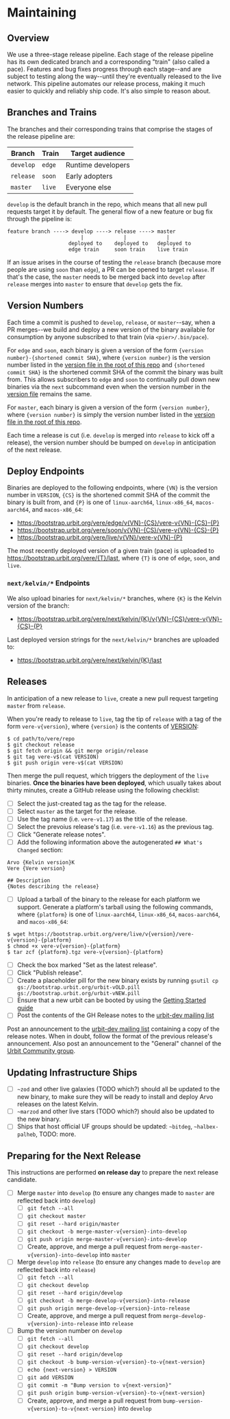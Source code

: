 # Maintaining

## Overview

We use a three-stage release pipeline. Each stage of the release pipeline has
its own dedicated branch and a corresponding "train" (also called a pace).
Features and bug fixes progress through each stage--and are subject to testing
along the way--until they're eventually released to the live network. This
pipeline automates our release process, making it much easier to quickly and
reliably ship code. It's also simple to reason about.

## Branches and Trains

The branches and their corresponding trains that comprise the stages of the
release pipeline are:

| Branch    | Train  | Target audience    |
|-----------|--------|--------------------|
| `develop` | `edge` | Runtime developers |
| `release` | `soon` | Early adopters     |
| `master`  | `live` | Everyone else      |

`develop` is the default branch in the repo, which means that all new pull
requests target it by default. The general flow of a new feature or bug fix
through the pipeline is:

```console
feature branch ----> develop ----> release ----> master
                        |             |             |
                    deployed to    deployed to   deployed to
                    edge train     soon train    live train
```

If an issue arises in the course of testing the `release` branch (because more
people are using `soon` than `edge`), a PR can be opened to target `release`.
If that's the case, the `master` needs to be merged back into `develop` after
`release` merges into `master` to ensure that `develop` gets the fix.

## Version Numbers

Each time a commit is pushed to `develop`, `release`, or `master`--say, when a
PR merges--we build and deploy a new version of the binary available for
consumption by anyone subscribed to that train (via `<pier>/.bin/pace`).

For `edge` and `soon`, each binary is given a version of the form
`{version number}-{shortened commit SHA}`, where `{version number}` is the
version number listed in the [version file in the root of this repo][version]
and `{shortened commit SHA}` is the shortened commit SHA of the commit the
binary was built from. This allows subscribers to `edge` and `soon` to
continually pull down new binaries via the `next` subcommand even when the
version number in the [version file][version] remains the same.

For `master`, each binary is given a version of the form `{version number}`,
where `{version number}` is simply the version number listed in the
[version file in the root of this repo][version].

Each time a release is cut (i.e. `develop` is merged into `release` to kick off
a release), the version number should be bumped on `develop` in anticipation of
the next release.

## Deploy Endpoints

Binaries are deployed to the following endpoints, where `{VN}` is the version
number in `VERSION`, `{CS}` is the shortened commit SHA of the commit the binary
is built from, and `{P}` is one of `linux-aarch64`, `linux-x86_64`,
`macos-aarch64`, and `macos-x86_64`:

- https://bootstrap.urbit.org/vere/edge/v{VN}-{CS}/vere-v{VN}-{CS}-{P}
- https://bootstrap.urbit.org/vere/soon/v{VN}-{CS}/vere-v{VN}-{CS}-{P}
- https://bootstrap.urbit.org/vere/live/v{VN}/vere-v{VN}-{P}

The most recently deployed version of a given train (pace) is uploaded to
https://bootstrap.urbit.org/vere/{T}/last, where `{T}` is one of `edge`, `soon`,
and `live`.

### `next/kelvin/*` Endpoints

We also upload binaries for `next/kelvin/*` branches, where `{K}` is the Kelvin
version of the branch:

- https://bootstrap.urbit.org/vere/next/kelvin/{K}/v{VN}-{CS}/vere-v{VN}-{CS}-{P}

Last deployed version strings for the `next/kelvin/*` branches are uploaded to:

- https://bootstrap.urbit.org/vere/next/kelvin/{K}/last

## Releases

In anticipation of a new release to `live`, create a new pull request
targeting `master` from `release`.

When you're ready to release to `live`, tag the tip of `release` with a tag of
the form `vere-v{version}`, where `{version}` is the contents of
[VERSION][version]:
```console
$ cd path/to/vere/repo
$ git checkout release
$ git fetch origin && git merge origin/release
$ git tag vere-v$(cat VERSION)
$ git push origin vere-v$(cat VERSION)
```

Then merge the pull request, which triggers the deployment of the `live`
binaries. **Once the binaries have been deployed**, which usually takes about
thirty minutes, create a GitHub release using the following checklist:

- [ ] Select the just-created tag as the tag for the release.
- [ ] Select `master` as the target for the release.
- [ ] Use the tag name (i.e. `vere-v1.17`) as the title of the release.
- [ ] Select the prevoius release's tag (i.e. `vere-v1.16`) as the previous tag.
- [ ] Click "Generate release notes".
- [ ] Add the following information above the autogenerated `## What's Changed`
      section:
```text
Arvo {Kelvin version}K
Vere {Vere version}

## Description
{Notes describing the release}
```
- [ ] Upload a tarball of the binary to the release for each platform we
      support. Generate a platform's tarball using the following commands, where
      `{platform}` is one of `linux-aarch64`, `linux-x86_64`, `macos-aarch64`,
      and `macos-x86_64`:
```console
$ wget https://bootstrap.urbit.org/vere/live/v{version}/vere-v{version}-{platform}
$ chmod +x vere-v{version}-{platform}
$ tar zcf {platform}.tgz vere-v{version}-{platform}
```
- [ ] Check the box marked "Set as the latest release".
- [ ] Click "Publish release".
- [ ] Create a placeholder pill for the new binary exists by running `gsutil cp gs://bootstrap.urbit.org/urbit-vOLD.pill gs://bootstrap.urbit.org/urbit-vNEW.pill`
- [ ] Ensure that a new urbit can be booted by using the [Getting Started guide](https://urbit.org/getting-started/cli)
- [ ] Post the contents of the GH Release notes to the [urbit-dev mailing list](https://groups.google.com/a/urbit.org/g/dev)

Post an announcement to the [urbit-dev mailing
list][urbit-dev] containing a copy of the release notes. When in doubt, follow
the format of the previous release's announcement. Also post an announcement to
the "General" channel of the [Urbit Community group][urbit-community].

[urbit-community]: https://urbit.org/groups/~bitbet-bolbel/urbit-community
[urbit-dev]: https://groups.google.com/a/urbit.org/g/dev
[version]: https://github.com/urbit/vere/tree/develop/VERSION

## Updating Infrastructure Ships

- [ ] `~zod` and other live galaxies (TODO which?) should all be updated to the new binary, to make sure they will be ready to install and deploy Arvo releases on the latest Kelvin.
- [ ] `~marzod` and other live stars (TODO which?) should also be updated to the new binary.
- [ ] Ships that host official UF groups should be updated: `~bitdeg`, `~halbex-palheb`, TODO: more.

## Preparing for the Next Release

This instructions are performed **on release day** to prepare the next release candidate.

- [ ] Merge `master` into `develop` (to ensure any changes made to `master` are reflected back into `develop`)
  - [ ] `git fetch --all`
  - [ ] `git checkout master`
  - [ ] `git reset --hard origin/master`
  - [ ] `git checkout -b merge-master-v{version}-into-develop`
  - [ ] `git push origin merge-master-v{version}-into-develop`
  - [ ] Create, approve, and merge a pull request from `merge-master-v{version}-into-develop` into `master`
- [ ] Merge `develop` into `release` (to ensure any changes made to `develop` are reflected back into `release`)
  - [ ] `git fetch --all`
  - [ ] `git checkout develop`
  - [ ] `git reset --hard origin/develop`
  - [ ] `git checkout -b merge-develop-v{version}-into-release`
  - [ ] `git push origin merge-develop-v{version}-into-release`
  - [ ] Create, approve, and merge a pull request from `merge-develop-v{version}-into-release` into `release`
- [ ] Bump the version number on `develop`
  - [ ] `git fetch --all`
  - [ ] `git checkout develop`
  - [ ] `git reset --hard origin/develop`
  - [ ] `git checkout -b bump-version-v{version}-to-v{next-version}`
  - [ ] `echo {next-version} > VERSION`
  - [ ] `git add VERSION`
  - [ ] `git commit -m "Bump version to v{next-version}"`
  - [ ] `git push origin bump-version-v{version}-to-v{next-version}`
  - [ ] Create, approve, and merge a pull request from `bump-version-v{version}-to-v{next-version}` into `develop`
